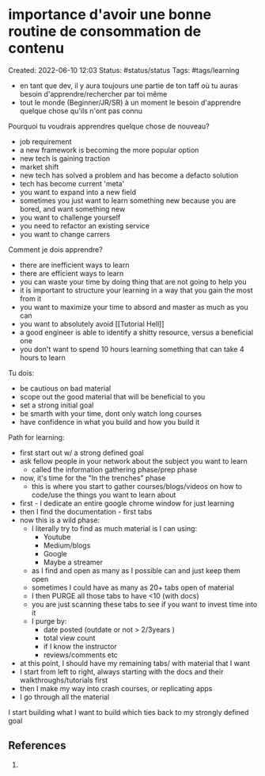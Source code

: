 # importance d'avoir une bonne routine de consommation de contenu
Created: 2022-06-10 12:03
Status: #status/status
Tags: #tags/learning 

- en tant que dev, il y aura toujours une partie de ton taff où tu auras besoin d'apprendre/rechercher par toi même
- tout le monde (Beginner/JR/SR) à un moment le besoin d'apprendre quelque chose qu'ils n'ont pas connu


Pourquoi tu voudrais apprendres quelque chose de nouveau? 
- job requirement
- a new framework is becoming the more popular option
- new tech is gaining traction
- market shift
- new tech has solved a problem and has become a defacto solution
- tech has become current 'meta'
- you want to expand into a new field
- sometimes you just want to learn something new because you are bored, and want something new
- you want to challenge yourself
- you need to refactor an existing service
- you want to change carrers


Comment je dois apprendre? 
- there are inefficient ways to learn
- there are efficient ways to learn
- you can waste your time by doing thing that are not going to help you
- it is important to structure your learning in a way that you gain the most from it
- you want to maximize your time to absord and master as much as you can
- you want to absolutely avoid [[Tutorial Hell]]
- a good engineer is able to identify a shitty resource, versus a beneficial one
- you don't want to spend 10 hours learning something that can take 4 hours to learn


Tu dois:
- be cautious on bad material
- scope out the good material that will be beneficial to you
- set a strong initial goal
- be smarth with your time, dont only watch long courses
- have confidence in what you build and how you build it

Path for learning:
- first start out w/ a strong defined goal
- ask fellow people in your network about the subject you want to learn
	- called the information gathering phase/prep phase
- now, it's time for the "In the trenches" phase
	- this is where you start to gather courses/blogs/videos on how to code/use the things you want to learn about
- first - I dedicate an entire google chrome window for just learning
- then I find the documentation - first tabs
- now this is a wild phase:	
	- I literally try to find as much material is I can using:
		- Youtube
		- Medium/blogs
		- Google
		- Maybe a streamer
	- as I find and open as many as I possible can and just keep them open
	- sometimes I could have as many as 20+ tabs open of material
	- I then PURGE all those tabs to have <10 (with docs)
	- you are just scanning these tabs to see if you want to invest time into it
	- I purge by:
		- date posted (outdate or not > 2/3years )
		- total view count
		- if I know the instructor
		- reviews/comments etc
- at this point, I should have my remaining tabs/ with material that I want
- I start from left to right, always starting with the docs and their walkthroughs/tutorials first
- then I make my way into crash courses, or replicating apps
- I go through all the material


I start building what I want to build which ties back to my strongly defined goal

## References
1. 